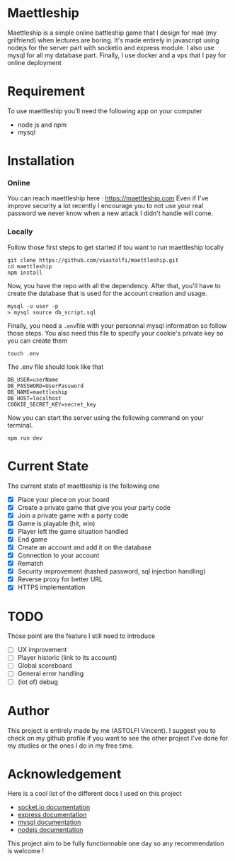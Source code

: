 # Maettleship

Maettleship is a simple online battleship game that I design for maë (my grilfriend) when lectures are boring. 
It's made entirely in javascript using nodejs for the server part with socketio and express module. I also use mysql for all my database part. Finally, I use docker and a vps that I pay for online deployment

# Requirement

To use maettleship you'll need the following app on your computer

* node js and npm
* mysql

# Installation

### Online

You can reach maettleship here : https://maettleship.com
Even if I've improve security a lot recently I encourage you to not use your real password we never know when a new attack I didn't handle will come.

### Locally

Follow those first steps to get started if tou want to run maettleship locally

```
git clone https://github.com/viastolfi/maettleship.git
cd maettleship
npm install
```

Now, you have the repo with all the dependency. After that, you'll have to create the database that is used for the account creation and usage.

```
mysql -u user -p
> mysql source db_script.sql
```

Finally, you need a `.env`file with your personnal mysql information so follow those steps. You also need this file to specify your cookie's private key so you can create them

```
touch .env
```

The .env file should look like that

```
DB_USER=userName
DB_PASSWORD=UserPassword
DB_NAME=maettleship
DB_HOST=localhost
COOKIE_SECRET_KEY=secret_key
```

Now you can start the server using the following command on your terminal.

`npm run dev`

# Current State

The current state of maettleship is the following one

- [X] Place your piece on your board
- [X] Create a private game that give you your party code
- [X] Join a private game with a party code
- [X] Game is playable (hit, win)
- [X] Player left the game situation handled
- [X] End game
- [X] Create an account and add it on the database
- [X] Connection to your account
- [X] Rematch 
- [X] Security improvement (hashed password, sql injection handling)
- [X] Reverse proxy for better URL
- [X] HTTPS implementation

# TODO

Those point are the feature I still need to introduce

- [ ] UX improvement
- [ ] Player historic (link to its account)
- [ ] Global scoreboard
- [ ] General error handling
- [ ] (lot of) debug

# Author

This project is entirely made by me (ASTOLFI Vincent). I suggest you to check on my github profile if you want to see the other project I've done for my studies or the ones I do in my free time. 

# Acknowledgement 

Here is a cool list of the different docs I used on this project

- [socket.io documentation](https://socket.io/fr/docs/v4/)
- [express documentation](https://expressjs.com/)
- [mysql documentation](https://dev.mysql.com/doc/)
- [nodejs documentation](https://nodejs.org/docs/latest/api/)

This project aim to be fully functionnable one day so any recommendation is welcome !